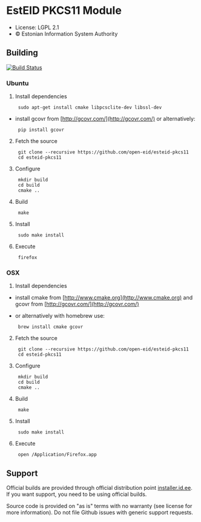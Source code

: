 # EstEID PKCS11 Module

 * License: LGPL 2.1
 * &copy; Estonian Information System Authority

## Building
[![Build Status](https://travis-ci.org/open-eid/esteid-pkcs11.svg?branch=master)](https://travis-ci.org/open-eid/esteid-pkcs11)

### Ubuntu

1. Install dependencies

        sudo apt-get install cmake libpcsclite-dev libssl-dev


 - install gcovr from [http://gcovr.com/](http://gcovr.com/) or alternatively: 


        pip install gcovr

2. Fetch the source

        git clone --recursive https://github.com/open-eid/esteid-pkcs11
        cd esteid-pkcs11

3. Configure

        mkdir build
        cd build
        cmake ..

4. Build

        make

5. Install

        sudo make install

6. Execute

        firefox
        
### OSX

1. Install dependencies 

 - install cmake from [http://www.cmake.org](http://www.cmake.org) and gcovr from [http://gcovr.com/](http://gcovr.com/)
 - or alternatively with homebrew use:


        brew install cmake gcovr

2. Fetch the source

        git clone --recursive https://github.com/open-eid/esteid-pkcs11
        cd esteid-pkcs11

3. Configure

        mkdir build
        cd build
        cmake ..

4. Build

        make

5. Install

        sudo make install

6. Execute

        open /Application/Firefox.app

## Support
Official builds are provided through official distribution point [installer.id.ee](https://installer.id.ee). If you want support, you need to be using official builds.

Source code is provided on "as is" terms with no warranty (see license for more information). Do not file Github issues with generic support requests.
